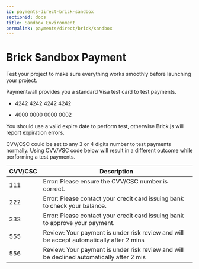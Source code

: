 ```yaml
---
id: payments-direct-brick-sandbox
sectionid: docs
title: Sandbox Environment
permalink: payments/direct/brick/sandbox
---
```


# Brick Sandbox Payment

Test your project to make sure everything works smoothly before launching your project. 

Paymentwall provides you a standard Visa test card to test payments.

* 4242 4242 4242 4242

* 4000 0000 0000 0002

You should use a valid expire date to perform test, otherwise Brick.js will report expiration errors.

CVV/CSC could be set to any 3 or 4 digits number to test payments normally. Using CVV/VSC code below will result in a different outcome while performing a test payments.

| CVV/CSC| Description|
|----|----|
| 111| Error: Please ensure the CVV/CSC number is correct.|
| 222| Error: Please contact your credit card issuing bank to check your balance.|
| 333| Error: Please contact your credit card issuing bank to approve your payment.|
| 555| Review: Your payment is under risk review and will be accept automatically after 2 mins|
| 556| Review: Your payment is under risk review and will be declined automatically after 2 mis|